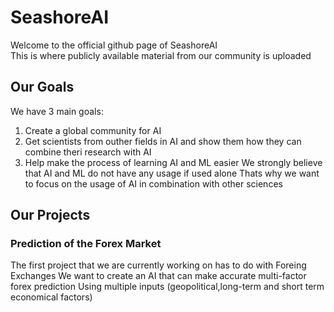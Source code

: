 # SeashoreAI   
Welcome to the official github page of SeashoreAI    
This is where publicly available material from our community is uploaded    
## Our Goals  
We have 3 main goals:   
1. Create a global community for AI
2. Get scientists from outher fields in AI and show them how they can combine theri research with AI
3. Help make the process of learning AI and ML easier
We strongly believe that AI and ML do not have any usage if used alone
Thats why we want to focus on the usage of AI in combination with other sciences
## Our Projects   
### Prediction of the Forex Market
The first project that we are currently working on has to do with Foreing Exchanges
We want to create an AI that can make accurate multi-factor forex prediction
Using multiple inputs (geopolitical,long-term and short term economical factors)
